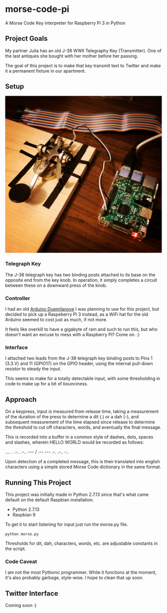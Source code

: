 # morse-code-pi
A Morse Code Key interpreter for Raspberry Pi 3 in Python

## Project Goals
My partner Julia has an old J-38 WWII Telegraphy Key (Transmitter). One of the last antiques she bought with her mother before her passing.

The goal of this project is to make that key transmit text to Twitter and make it a permanent fixture in our apartment.

## Setup

![J-38 Telegraph Key with Raspberry Pi Attached](./images/j38key-pi.jpg  "J-38 Telegraph Key with Raspberry Pi Attached")

### Telegraph Key

The J-38 telegraph key has two binding posts attached to its base on the opposite end from the key knob. In operation, it simply completes a circuit between these on a downward press of the knob.

### Controller

I had an old [Arduino Duemilanove](https://www.arduino.cc/en/Main/ArduinoBoardDuemilanove)  I was planning to use for this project, but decided to pick up a Raspeberry Pi 3 instead, as a WiFi hat for the old Arduino seemed to cost just as much, if not more.

It feels like overkill to have a gigabyte of ram and such to run this, but who doesn't want an excuse to mess with a Raspberry Pi? Come on. :)

### Interface

I attached two leads from the J-38 telegraph key binding posts to Pins 1 (3.3.V) and 11 (GPIO17) on the GPIO header, using the internal pull-down resistor to steady the input.

This seems to make for a totally detectable input, with some thresholding in code to make up for a bit of bounciness.

## Approach

On a keypress, input is measured from release time, taking a measurement of the duration of the press to determine a dit (.) or a dah (-), and subsequent measurement of the time elapsed since release to determine the threshold to cut off characters, words, and eventually the final message.

This is recorded into a buffer in a common style of dashes, dots, spaces and slashes, wherein HELLO WORLD would be recorded as follows:

.... . .-.. .-.. --- / .-- --- .-. .-.. -..

Upon detection of a completed message, this is then translated into english characters using a simple stored Morse Code dictionary in the same format.

## Running This Project
This project was initially made in Python 2.7.13 since that's what came default on the default Raspbian installation.

- Python 2.7.13
- Raspbian 9

To get it to start listening for input just run the morse.py file.

```
python morse.py
```

Thresholds for dit, dah, characters, words, etc. are adjustable constants in the script.

### Code Caveat
I am not the most Pythonic programmer. While it functions at the moment, it's also probably garbage, style-wise. I hope to clean that up soon.

## Twitter Interface
Coming soon :)

